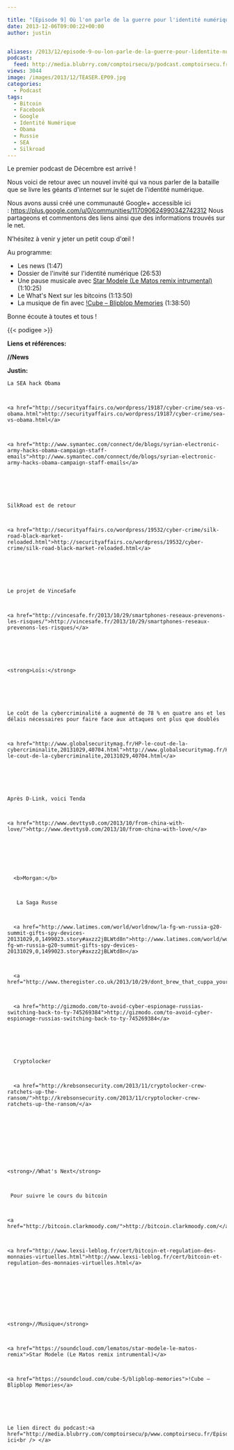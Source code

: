 ```yaml
---

title: "[Episode 9] Où l'on parle de la guerre pour l'identité numérique et de l'avenir des bitcoins"
date: 2013-12-06T09:00:22+00:00
author: justin


aliases: /2013/12/episode-9-ou-lon-parle-de-la-guerre-pour-lidentite-numerique-et-des-bitcoins/
podcast:
  feed: http://media.blubrry.com/comptoirsecu/p/podcast.comptoirsecu.fr/CSEC.EP09.2013-12-05.IDENTITE_NUMERIQUE.mp3
views: 3044
image: /images/2013/12/TEASER.EP09.jpg
categories:
  - Podcast
tags:
  - Bitcoin
  - Facebook
  - Google
  - Identité Numérique
  - Obama
  - Russie
  - SEA
  - Silkroad
---
```

Le premier podcast de Décembre est arrivé !

Nous voici de retour avec un nouvel invité qui va nous parler de la bataille que se livre les géants d'internet sur le sujet de l'identité numérique.

Nous avons aussi créé une communauté Google+ accessible ici : <https://plus.google.com/u/0/communities/117090624990342742312> Nous partageons et commentons des liens ainsi que des informations trouvés sur le net.

N’hésitez à venir y jeter un petit coup d'œil !

Au programme:

  * Les news (1:47)
  * Dossier de l'invité sur l'identité numérique (26:53)
  * Une pause musicale avec [Star Modele (Le Matos remix intrumental)](https://soundcloud.com/lematos/star-modele-le-matos-remix) (1:10:25)
  * Le What's Next sur les bitcoins (1:13:50)
  * La musique de fin avec [!Cube – Blipblop Memories](https://soundcloud.com/cube-5/blipblop-memories) (1:38:50)

Bonne écoute à toutes et tous !



{{< podigee >}}







**Liens et références:**

**//News**

**Justin:**






    La SEA hack Obama



    <a href="http://securityaffairs.co/wordpress/19187/cyber-crime/sea-vs-obama.html">http://securityaffairs.co/wordpress/19187/cyber-crime/sea-vs-obama.html</a>



    <a href="http://www.symantec.com/connect/de/blogs/syrian-electronic-army-hacks-obama-campaign-staff-emails">http://www.symantec.com/connect/de/blogs/syrian-electronic-army-hacks-obama-campaign-staff-emails</a>






    SilkRoad est de retour



    <a href="http://securityaffairs.co/wordpress/19532/cyber-crime/silk-road-black-market-reloaded.html">http://securityaffairs.co/wordpress/19532/cyber-crime/silk-road-black-market-reloaded.html</a>






    Le projet de VinceSafe



    <a href="http://vincesafe.fr/2013/10/29/smartphones-reseaux-prevenons-les-risques/">http://vincesafe.fr/2013/10/29/smartphones-reseaux-prevenons-les-risques/</a>






    <strong>Loïs:</strong>






    Le coût de la cybercriminalité a augmenté de 78 % en quatre ans et les délais nécessaires pour faire face aux attaques ont plus que doublés



    <a href="http://www.globalsecuritymag.fr/HP-le-cout-de-la-cybercriminalite,20131029,40704.html">http://www.globalsecuritymag.fr/HP-le-cout-de-la-cybercriminalite,20131029,40704.html</a>






    Après D-Link, voici Tenda



    <a href="http://www.devttys0.com/2013/10/from-china-with-love/">http://www.devttys0.com/2013/10/from-china-with-love/</a>







      <b>Morgan:</b>



       La Saga Russe



      <a href="http://www.latimes.com/world/worldnow/la-fg-wn-russia-g20-summit-gifts-spy-devices-20131029,0,1499023.story#axzz2jBLWtd8n">http://www.latimes.com/world/worldnow/la-fg-wn-russia-g20-summit-gifts-spy-devices-20131029,0,1499023.story#axzz2jBLWtd8n</a>



      <a href="http://www.theregister.co.uk/2013/10/29/dont_brew_that_cuppa_your_kettle_could_be_a_spambot/">http://www.theregister.co.uk/2013/10/29/dont_brew_that_cuppa_your_kettle_could_be_a_spambot/</a>



      <a href="http://gizmodo.com/to-avoid-cyber-espionage-russias-switching-back-to-ty-745269384">http://gizmodo.com/to-avoid-cyber-espionage-russias-switching-back-to-ty-745269384</a>






      Cryptolocker



      <a href="http://krebsonsecurity.com/2013/11/cryptolocker-crew-ratchets-up-the-ransom/">http://krebsonsecurity.com/2013/11/cryptolocker-crew-ratchets-up-the-ransom/</a>










    <strong>//What's Next</strong>



     Pour suivre le cours du bitcoin



    <a href="http://bitcoin.clarkmoody.com/">http://bitcoin.clarkmoody.com/</a>



    <a href="http://www.lexsi-leblog.fr/cert/bitcoin-et-regulation-des-monnaies-virtuelles.html">http://www.lexsi-leblog.fr/cert/bitcoin-et-regulation-des-monnaies-virtuelles.html</a>









    <strong>//Musique</strong>



    <a href="https://soundcloud.com/lematos/star-modele-le-matos-remix">Star Modele (Le Matos remix intrumental)</a>



    <a href="https://soundcloud.com/cube-5/blipblop-memories">!Cube – Blipblop Memories</a>






    Le lien direct du podcast:<a href="http://media.blubrry.com/comptoirsecu/p/www.comptoirsecu.fr/Episode/ComptoirSecu_Episode_09_Identite_Numerique.mp3"> ici<br /> </a>
